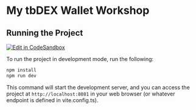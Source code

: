 # My tbDEX Wallet Workshop

## Running the Project

[![Edit in CodeSandbox](https://assets.codesandbox.io/github/button-edit-lime.svg)](https://codesandbox.io/p/devbox/github/TBD54566975/workshop-tbdex-wallet)

To run the project in development mode, run the following:

```bash
npm install
npm run dev
```
This command will start the development server, and you can access the project at `http://localhost:8081` in your web browser (or whatever endpoint is defined in vite.config.ts).
